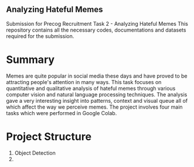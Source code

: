 ## Analyzing Hateful Memes
Submission for Precog Recruitment Task 2 - Analyzing Hateful Memes
This repository contains all the necessary codes, documentations and datasets required for the submission.

# Summary
Memes are quite popular in social media these days and have proved to be attracting people's attention in many ways.
This task focuses on quantitative and qualitative analysis of hateful memes through various computer vision and natural language processing techniques. The analysis gave a very interesting insight into patterns, context and visual queue all of which affect the way we perceive memes. 
The project involves four main tasks which were performed in Google Colab.

# Project Structure
1. Object Detection
2. 

